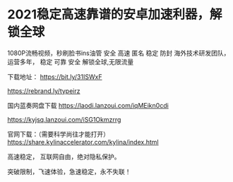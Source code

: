 # 2021稳定高速靠谱的安卓加速利器，解锁全球

1080P流畅视频，秒刷脸书ins油管
安全 高速 匿名 稳定 防封
海外技术研发团队，运营多年， 稳定 可靠 安全
解锁全球,无限流量

下载地址：
https://bit.ly/31ISWxF

https://rebrand.ly/typeirz

国内蓝奏网盘下载
https://laodi.lanzoui.com/iqMEikn0cdi


https://kyjsq.lanzoui.com/iSG1Okmzrrg


官网下载：（需要科学尚往才能打开）
https://share.kylinaccelerator.com/kylina/index.html

高速稳定， 互联网自由，绝对隐私保护。

突破限制，飞速体验，急速稳定，永不失联！

